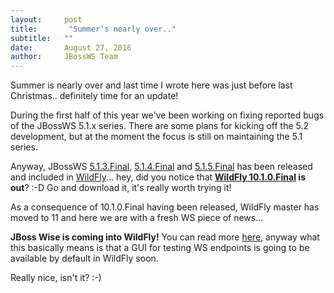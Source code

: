 ```yaml
---
layout:     post
title:       "Summer's nearly over.."
subtitle:   ""
date:       August 27, 2016
author:     JBossWS Team
---
```



Summer is nearly over and last time I wrote here was just before last Christmas.. definitely time for an update!  

During the first half of this year we&#39;ve been working on fixing reported bugs of the JBossWS 5.1.x series. There are some plans for kicking off the 5.2 development, but at the moment the focus is still on maintaining the 5.1 series.  

Anyway, JBossWS [5.1.3.Final](http://download.jboss.org/jbossws/ReleaseNotes-jbossws-cxf-5.1.3.Final.txt), [5.1.4.Final](http://download.jboss.org/jbossws/ReleaseNotes-jbossws-cxf-5.1.4.Final.txt) and [5.1.5.Final](http://download.jboss.org/jbossws/ReleaseNotes-jbossws-cxf-5.1.5.Final.txt) has been released and included in [WildFly](http://wildfly.org/)... hey, did you notice that **[WildFly 10.1.0.Final](http://wildfly.org/news/2016/08/19/WildFly10-1-Released/) is out**? :-D Go and download it, it&#39;s really worth trying it!  

As a consequence of 10.1.0.Final having been released, WildFly master has moved to 11 and here we are with a fresh WS piece of news...  

**JBoss Wise is coming into WildFly!** You can read more [here](http://jbosswise.blogspot.com/2016/08/wise-gui-on-wildfly.html), anyway what this basically means is that a GUI for testing WS endpoints is going to be available by default in WildFly soon.  

Really nice, isn&#39;t it? :-)




